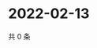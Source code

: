 # 2022-02-13

共 0 条

<!-- BEGIN WEIBO -->
<!-- 最后更新时间 Sun Feb 13 2022 13:12:14 GMT+0800 (China Standard Time) -->

<!-- END WEIBO -->
